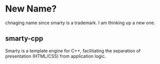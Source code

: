 # New Name?

chnaging name since smarty is a trademark. I am thinking up a new one.

## smarty-cpp

Smarty is a template engine for C++, facilitating the separation of presentation (HTML/CSS) from application logic.
